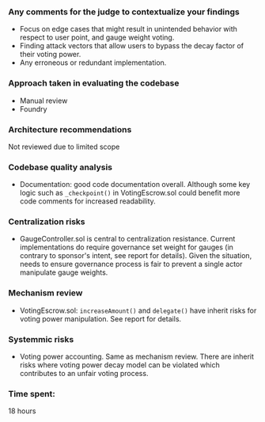 ### Any comments for the judge to contextualize your findings
- Focus on edge cases that might result in unintended behavior with respect to user point, and gauge weight voting.
- Finding attack vectors that allow users to bypass the decay factor of their voting power.
- Any erroneous or redundant implementation.

### Approach taken in evaluating the codebase
- Manual review
- Foundry

### Architecture recommendations
Not reviewed due to limited scope

### Codebase quality analysis
- Documentation: good code documentation overall. Although some key logic such as `_checkpoint()` in VotingEscrow.sol could benefit more code comments for increased readability.

### Centralization risks
- GaugeController.sol is central to centralization resistance. Current implementations do require governance set weight for gauges (in contrary to sponsor's intent, see report for details). Given the situation, needs to ensure governance process is fair to prevent a single actor manipulate gauge weights.

### Mechanism review
- VotingEscrow.sol: `increaseAmount()` and `delegate()` have inherit risks for voting power manipulation. See report for details.

### Systemmic risks
- Voting power accounting. Same as mechanism review. There are inherit risks where voting power decay model can be violated which contributes to an unfair voting process.


### Time spent:
18 hours